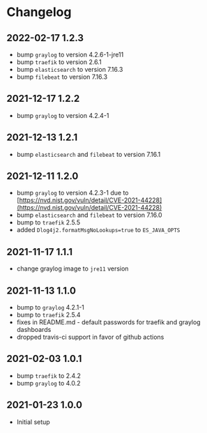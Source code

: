 # Changelog

## 2022-02-17 1.2.3

* bump `graylog` to version 4.2.6-1-jre11
* bump `traefik` to version 2.6.1
* bump `elasticsearch` to version 7.16.3
* bump `filebeat` to version 7.16.3

## 2021-12-17 1.2.2

* bump `graylog` to version 4.2.4-1

## 2021-12-13 1.2.1

* bump `elasticsearch` and `filebeat` to version 7.16.1

## 2021-12-11 1.2.0

* bump `graylog` to version 4.2.3-1 due to [https://nvd.nist.gov/vuln/detail/CVE-2021-44228](https://nvd.nist.gov/vuln/detail/CVE-2021-44228)
* bump `elasticsearch` and `filebeat` to version 7.16.0
* bump to `traefik` 2.5.5
* added `Dlog4j2.formatMsgNoLookups=true` to `ES_JAVA_OPTS`

## 2021-11-17 1.1.1

* change graylog image to `jre11` version

## 2021-11-13 1.1.0

* bump to `graylog` 4.2.1-1
* bump to `traefik` 2.5.4
* fixes in README.md - default passwords for traefik and graylog dashboards
* dropped travis-ci support in favor of github actions

## 2021-02-03 1.0.1

* bump `traefik` to 2.4.2
* bump `graylog` to 4.0.2

## 2021-01-23 1.0.0

* Initial setup
